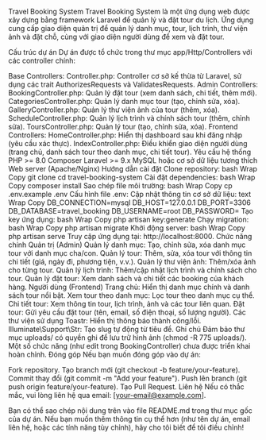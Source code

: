 Travel Booking System
Travel Booking System là một ứng dụng web được xây dựng bằng framework Laravel để quản lý và đặt tour du lịch. Ứng dụng cung cấp giao diện quản trị để quản lý danh mục, tour, lịch trình, thư viện ảnh và đặt chỗ, cùng với giao diện người dùng để xem và đặt tour.

Cấu trúc dự án
Dự án được tổ chức trong thư mục app/Http/Controllers với các controller chính:

Base Controllers:
Controller.php: Controller cơ sở kế thừa từ Laravel, sử dụng các trait AuthorizesRequests và ValidatesRequests.
Admin Controllers:
BookingController.php: Quản lý đặt tour (xem danh sách, chi tiết, thêm mới).
CategoriesController.php: Quản lý danh mục tour (tạo, chỉnh sửa, xóa).
GalleryController.php: Quản lý thư viện ảnh của tour (thêm, xóa).
ScheduleController.php: Quản lý lịch trình và chính sách tour (thêm, chỉnh sửa).
ToursController.php: Quản lý tour (tạo, chỉnh sửa, xóa).
Frontend Controllers:
HomeController.php: Hiển thị dashboard sau khi đăng nhập (yêu cầu xác thực).
IndexController.php: Điều khiển giao diện người dùng (trang chủ, danh sách tour theo danh mục, chi tiết tour).
Yêu cầu hệ thống
PHP >= 8.0
Composer
Laravel >= 9.x
MySQL hoặc cơ sở dữ liệu tương thích
Web server (Apache/Nginx)
Hướng dẫn cài đặt
Clone repository:
bash
Wrap
Copy
git clone <repository-url>
cd travel-booking-system
Cài đặt dependencies:
bash
Wrap
Copy
composer install
Sao chép file môi trường:
bash
Wrap
Copy
cp .env.example .env
Cấu hình file .env:
Cập nhật thông tin cơ sở dữ liệu:
text
Wrap
Copy
DB_CONNECTION=mysql
DB_HOST=127.0.0.1
DB_PORT=3306
DB_DATABASE=travel_booking
DB_USERNAME=root
DB_PASSWORD=
Tạo key ứng dụng:
bash
Wrap
Copy
php artisan key:generate
Chạy migration:
bash
Wrap
Copy
php artisan migrate
Khởi động server:
bash
Wrap
Copy
php artisan serve
Truy cập ứng dụng tại: http://localhost:8000.
Chức năng chính
Quản trị (Admin)
Quản lý danh mục: Tạo, chỉnh sửa, xóa danh mục tour với danh mục cha/con.
Quản lý tour: Thêm, sửa, xóa tour với thông tin chi tiết (giá, ngày đi, phương tiện, v.v.).
Quản lý thư viện ảnh: Thêm/xóa ảnh cho từng tour.
Quản lý lịch trình: Thêm/cập nhật lịch trình và chính sách cho tour.
Quản lý đặt tour: Xem danh sách và chi tiết các booking của khách hàng.
Người dùng (Frontend)
Trang chủ: Hiển thị danh mục chính và danh sách tour nổi bật.
Xem tour theo danh mục: Lọc tour theo danh mục cụ thể.
Chi tiết tour: Xem thông tin tour, lịch trình, ảnh và các tour liên quan.
Đặt tour: Gửi yêu cầu đặt tour (tên, email, số điện thoại, số lượng người).
Các thư viện sử dụng
Toastr: Hiển thị thông báo thành công/lỗi.
Illuminate\Support\Str: Tạo slug tự động từ tiêu đề.
Ghi chú
Đảm bảo thư mục uploads/ có quyền ghi để lưu trữ hình ảnh (chmod -R 775 uploads/).
Một số chức năng (như edit trong BookingController) chưa được triển khai hoàn chỉnh.
Đóng góp
Nếu bạn muốn đóng góp vào dự án:

Fork repository.
Tạo branch mới (git checkout -b feature/your-feature).
Commit thay đổi (git commit -m "Add your feature").
Push lên branch (git push origin feature/your-feature).
Tạo Pull Request.
Liên hệ
Nếu có thắc mắc, vui lòng liên hệ qua email: [your-email@example.com].

Bạn có thể sao chép nội dung trên vào file README.md trong thư mục gốc của dự án. Nếu bạn muốn thêm thông tin cụ thể hơn (như tên dự án, email liên hệ, hoặc các tính năng tùy chỉnh), hãy cho tôi biết để tôi điều chỉnh!
